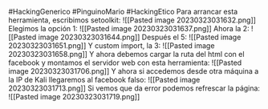 #HackingGenerico #PinguinoMario #HackingEtico 
Para arrancar esta herramienta, escribimos setoolkit:
![[Pasted image 20230323031632.png]]
Elegimos la opción 1:
![[Pasted image 20230323031637.png]]
Ahora la 2:
![[Pasted image 20230323031644.png]]
Después el 5:
![[Pasted image 20230323031651.png]]
Y custom import, la 3:
![[Pasted image 20230323031658.png]]
Y ahora debemos cargar la ruta del html con el facebook y montamos el servidor web
con esta herramienta:
![[Pasted image 20230323031706.png]]
Y ahora si accedemos desde otra máquina a la IP de Kali llegaremos al facebook falso:
![[Pasted image 20230323031713.png]]
Si vemos que da error podemos refrescar la página:
![[Pasted image 20230323031719.png]]
